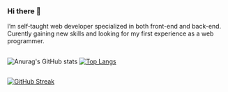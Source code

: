 ### Hi there 👋
I’m self‑taught web developer specialized in both front-end and back-end. Curently gaining new skills and looking for my first experience as a web programmer.

##
![Anurag's GitHub stats](https://github-readme-stats.vercel.app/api?username=jakubczubak&show_icons=true&theme=github_dark&hide_border=true)
[![Top Langs](https://github-readme-stats.vercel.app/api/top-langs/?username=jakubczubak&layout=compact&theme=github_dark&hide_border=true)](https://github.com/anuraghazra/github-readme-stats)


##
[![GitHub Streak](http://github-readme-streak-stats.herokuapp.com?user=jakubczubak&theme=tokyonight_duo&hide_border=true)](https://git.io/streak-stats)




